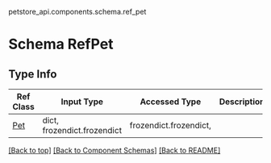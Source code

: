 petstore_api.components.schema.ref_pet
# Schema RefPet

## Type Info
Ref Class | Input Type | Accessed Type | Description
--------- | ---------- | ------------- | ------------
[Pet](pet.md) | dict, frozendict.frozendict | frozendict.frozendict,  |

[[Back to top]](#top) [[Back to Component Schemas]](../../../README.md#Component-Schemas) [[Back to README]](../../../README.md)
